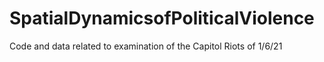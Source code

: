 # SpatialDynamicsofPoliticalViolence
Code and data related to examination of the Capitol Riots of 1/6/21
